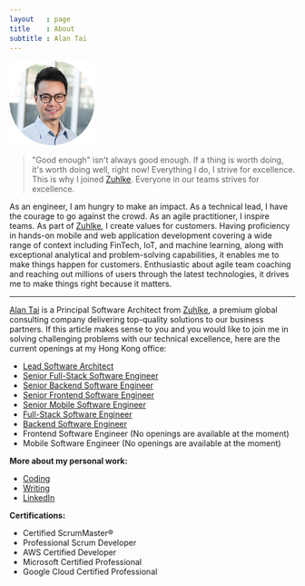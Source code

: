 ```yaml
---
layout   : page
title    : About
subtitle : Alan Tai
---
```

[![Alan Tai](/assets/img/avatar.png)](https://www.linkedin.com/in/ayltai)

> "Good enough" isn't always good enough. If a thing is worth doing, it's worth doing well, right now! Everything I do, I strive for excellence. This is why I joined [Zuhlke](https://www.glassdoor.com.hk/Reviews/Z%C3%BChlke-Reviews-E451902.htm). Everyone in our teams strives for excellence.

As an engineer, I am hungry to make an impact. As a technical lead, I have the courage to go against the crowd. As an agile practitioner, I inspire teams. As part of [Zuhlke](https://www.glassdoor.com.hk/Reviews/Z%C3%BChlke-Reviews-E451902.htm), I create values for customers. Having proficiency in hands-on mobile and web application development covering a wide range of context including FinTech, IoT, and machine learning, along with exceptional analytical and problem-solving capabilities, it enables me to make things happen for customers. Enthusiastic about agile team coaching and reaching out millions of users through the latest technologies, it drives me to make things right because it matters.

---

[Alan Tai](https://www.linkedin.com/in/ayltai/) is a Principal Software Architect from [Zuhlke](https://www.zuehlke.com/en), a premium global consulting company delivering top-quality solutions to our business partners. If this article makes sense to you and you would like to join me in solving challenging problems with our technical excellence, here are the current openings at my Hong Kong office:

* [Lead Software Architect](https://1brd.ly/d6GYz?st=c16psk0dqgrh)
* [Senior Full-Stack Software Engineer](https://1brd.ly/Ed0nK?st=19fap4kpghrq)
* [Senior Backend Software Engineer](https://1brd.ly/46G5b?st=kmtn9c6dqqo6)
* [Senior Frontend Software Engineer](https://1brd.ly/PLPYX?st=h7qnnlhl2kui)
* [Senior Mobile Software Engineer](https://1brd.ly/15npy?st=8mi6u8l5j2jt)
* [Full-Stack Software Engineer](https://1brd.ly/K34Y6?st=hur7a9q8uo0d)
* [Backend Software Engineer](https://1brd.ly/oka65?st=t0tgtga6c3q7)
* Frontend Software Engineer (No openings are available at the moment)
* Mobile Software Engineer (No openings are available at the moment)

**More about my personal work:**
* [Coding](https://github.com/ayltai)
* [Writing](https://medium.com/@ayltai)
* [LinkedIn](https://www.linkedin.com/in/ayltai/)

**Certifications:**
* Certified ScrumMaster®
* Professional Scrum Developer
* AWS Certified Developer
* Microsoft Certified Professional
* Google Cloud Certified Professional
